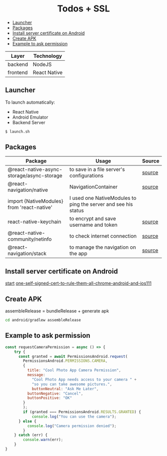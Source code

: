 <h1 align="center">Todos + SSL</h1>

- [Launcher](#launcher)
- [Packages](#packages)
- [Install server certificate on Android](#install-server-certificate-on-android)
- [Create APK](#create-apk)
- [Example to ask permission](#example-to-ask-permission)

| Layer | Technology |
| ------------- | ------------- |
| backend | NodeJS |
| frontend | React Native |

## Launcher

To launch automatically:
- React Native
- Android Emulator
- Backend Server

```bash
$ launch.sh
```

## Packages

| Package | Usage | Source |
| ------------- | ------------- | ------------- |
| @react-native-async-storage/async-storage | to save in a file server's configurations | [source](https://react-native-async-storage.github.io/async-storage/docs/install/) |
| @react-navigation/native | NavigationContainer | [source](https://reactnavigation.org/docs/getting-started) |
| import {NativeModules} from 'react-native' | I used one NativeModules to ping the server and see his status |
| react-native-keychain | to encrypt and save username and token | [source](https://www.npmjs.com/package/react-native-keychain) |
| @react-native-community/netinfo | to check internet connection | [source](https://www.npmjs.com/package/@react-native-community/netinfo) |
| @react-navigation/stack | to manage the navigation on the app |[source](https://reactnavigation.org/docs/stack-navigator/) |

## Install server certificate on Android

[start](https://github.com/Jakkins/NodeJS_for_newbie/tree/master/NodeJS2%20-%20Server/SimpleSSLServer)
[one-self-signed-cert-to-rule-them-all-chrome-android-and-ios111](https://stackoverflow.com/questions/57565665/one-self-signed-cert-to-rule-them-all-chrome-android-and-ios)

## Create APK

assembleRelease = bundleRelease + generate apk

```bash
cd android/gradlew assembleRelease
```

## Example to ask permission

```javascript
const requestCameraPermission = async () => {
    try {
      const granted = await PermissionsAndroid.request(
        PermissionsAndroid.PERMISSIONS.CAMERA,
        {
          title: "Cool Photo App Camera Permission",
          message:
            "Cool Photo App needs access to your camera " +
            "so you can take awesome pictures.",
            buttonNeutral: "Ask Me Later",
          buttonNegative: "Cancel",
          buttonPositive: "OK"
        }
        );
        if (granted === PermissionsAndroid.RESULTS.GRANTED) {
            console.log("You can use the camera");
      } else {
          console.log("Camera permission denied");
        }
    } catch (err) {
        console.warn(err);
    }
}
```